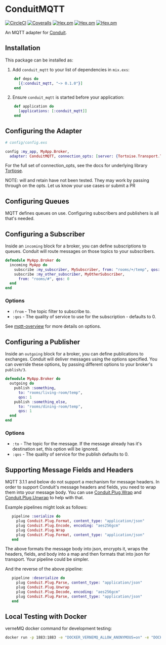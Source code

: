 # ConduitMQTT

[![CircleCI](https://img.shields.io/circleci/project/github/conduitframework/conduit_mqtt.svg?style=flat-square)](https://circleci.com/gh/conduitframework/conduit_mqtt)
[![Coveralls](https://img.shields.io/coveralls/conduitframework/conduit_mqtt.svg?style=flat-square)](https://coveralls.io/github/conduitframework/conduit_mqtt)
[![Hex.pm](https://img.shields.io/hexpm/v/conduit_mqtt.svg?style=flat-square)](https://hex.pm/packages/conduit_mqtt)
[![Hex.pm](https://img.shields.io/hexpm/l/conduit_mqtt.svg?style=flat-square)](https://github.com/conduitframework/conduit_mqtt/blob/master/LICENSE.md)
[![Hex.pm](https://img.shields.io/hexpm/dt/conduit_mqtt.svg?style=flat-square)](https://hex.pm/packages/conduit_mqtt)

An MQTT adapter for [Conduit](https://github.com/conduitframework/conduit).

## Installation

This package can be installed as:

  1. Add `conduit_mqtt` to your list of dependencies in `mix.exs`:

```elixir
    def deps do
      [{:conduit_mqtt, "~> 0.1.0"}]
    end
```

  2. Ensure `conduit_mqtt` is started before your application:

```elixir
    def application do
      [applications: [:conduit_mqtt]]
    end
```

## Configuring the Adapter

```elixir
# config/config.exs

config :my_app, MyApp.Broker,
  adapter: ConduitMQTT, connection_opts: [server: {Tortoise.Transport.Tcp, host: 'localhost', port: 1883}]
```

For the full set of connection_opts, see the docs for underlying library [Tortiose](https://hexdocs.pm/tortoise/connecting_to_a_mqtt_broker.html#connection-handler).

NOTE: will and retain have not been tested. They may work by passing through on the opts. Let us know your use cases
or submit a PR

## Configuring Queues

MQTT defines queues on use. Configuring subscribers and publishers is all that's needed.

## Configuring a Subscriber

Inside an `incoming` block for a broker, you can define subscriptions to queues. Conduit will route messages on those
topics to your subscribers.

``` elixir
defmodule MyApp.Broker do
  incoming MyApp do
    subscribe :my_subscriber, MySubscriber, from: "rooms/+/temp", qos: 1
    subscribe :my_other_subscriber, MyOtherSubscriber,
      from: "rooms/#", qos: 0
  end
end
```

### Options

* `:from` - The topic filter to subscribe to.
* `:qos` - The quality of service to use for the subscription - defaults to 0.

See [mqtt-overview](https://hexdocs.pm/tortoise/introduction.html#mqtt-overview) for more details on options.

## Configuring a Publisher

Inside an `outgoing` block for a broker, you can define publications to exchanges. Conduit will deliver messages using the
options specified. You can override these options, by passing different options to your broker's `publish/3`.

``` elixir
defmodule MyApp.Broker do
  outgoing do
    publish :something,
      to: "rooms/living-room/temp",
      qos: 1
    publish :something_else,
      to: "rooms/dining-room/temp",
      qos: 1
  end
end
```

### Options

* `:to` - The topic for the message. If the message already has it's destination set, this option will be ignored.
* `:qos` - The quality of service for the publish defaults to 0.


## Supporting Message Fields and Headers

MQTT 3.1.1 and below do not support a mechanism for message headers.  In order to support Conduit's message headers and
fields, you need to wrap them into your message body.  You can use
[Conduit.Plug.Wrap](https://hexdocs.pm/conduit/Conduit.Plug.Wrap.html) and [Conduit.Plug.Unwrap](https://hexdocs.pm/conduit/Conduit.Plug.Unwrap.html) to help with that.

Example pipelines might look as follows:

```elixir
   pipeline :serialize do
     plug Conduit.Plug.Format, content_type: "application/json"
     plug Conduit.Plug.Encode, encoding: "aes256gcm"
     plug Conduit.Plug.Wrap
     plug Conduit.Plug.Format, content_type: "application/json"
   end
```

The above formats the message body into json, encrypts it, wraps the headers, fields, and body into a map and then
formats that into json for transport. Your pipeline could be simpler.

And the reverse of the above pipeline:

```elixir
   pipeline :deserialize do
     plug Conduit.Plug.Parse, content_type: "application/json"
     plug Conduit.Plug.Unwrap
     plug Conduit.Plug.Decode, encoding: "aes256gcm"
     plug Conduit.Plug.Parse, content_type: "application/json"
   end
```

## Local Testing with Docker

verneMQ  docker command for development testing:

``` bash
docker run -p 1883:1883 -e "DOCKER_VERNEMQ_ALLOW_ANONYMOUS=on" -e "DOCKER_VERNEMQ_log.console.level=debug" -it erlio/docker-vernemq:1.5.0
```
